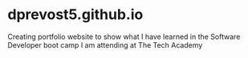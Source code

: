 # dprevost5.github.io
Creating portfolio website to show what I have learned in the Software Developer boot camp I am attending at The Tech Academy

